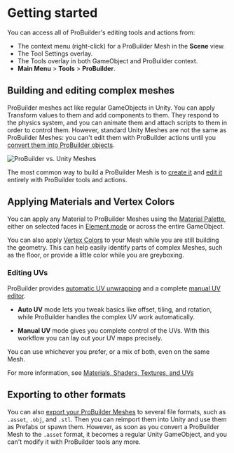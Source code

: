# Getting started 

You can access all of ProBuilder's editing tools and actions from:

* The context menu (right-click) for a ProBuilder Mesh in the **Scene** view.
* The Tool Settings overlay.
* The Tools overlay in both GameObject and ProBuilder context.
* **Main Menu** > **Tools** > **ProBuilder**.

## Building and editing complex meshes

ProBuilder meshes act like regular GameObjects in Unity. You can apply Transform values to them and add components to them. They respond to the physics system, and you can animate them and attach scripts to them in order to control them. However, standard Unity Meshes are not the same as ProBuilder Meshes: you can't edit them with ProBuilder actions until you [convert them into ProBuilder objects](Object_ProBuilderize.md). 

![ProBuilder vs. Unity Meshes](images/PBvsUnityMeshes.png)

The most common way to build a ProBuilder Mesh is to [create it](workflow-create.md) and [edit it](workflow-edit.md) entirely with ProBuilder tools and actions. 

## Applying Materials and Vertex Colors

You can apply any Material to ProBuilder Meshes using the [Material Palette](material-tools.md), either on selected faces in [Element mode](edit-mode-toolbar.md) or across the entire GameObject. 

You can also apply [Vertex Colors](workflow-vertexcolors.md) to your Mesh while you are still building the geometry. This can help easily identify parts of complex Meshes, such as the floor, or provide a little color while you are greyboxing.

### Editing UVs

ProBuilder provides [automatic UV unwrapping](auto-uvs-actions.md) and a complete [manual UV editor](manual-uvs-actions.md).

* __Auto UV__ mode lets you tweak basics like offset, tiling, and rotation, while ProBuilder handles the complex UV work automatically.

* __Manual UV__ mode gives you complete control of the UVs. With this workflow you can lay out your UV maps precisely.

You can use whichever you prefer, or a mix of both, even on the same Mesh.

For more information, see [Materials, Shaders, Textures, and UVs](workflow-texture-mapping.md)

## Exporting to other formats

You can also [export your ProBuilder Meshes](workflow-exporting.md) to several file formats, such as `.asset`, `.obj`, and `.stl`. Then you can reimport them into Unity and use them as Prefabs or spawn them. However, as soon as you convert a ProBuilder Mesh to the `.asset` format, it becomes a regular Unity GameObject, and you can't modify it with ProBuilder tools any more.

